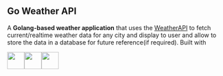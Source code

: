 ## Go Weather API

A **Golang-based weather application** that uses the [WeatherAPI](https://www.weatherapi.com/) to fetch current/realtime weather data for any city and display to user and allow to store the data in a database for future reference(if required). Built with

<img src="https://devicon-website.vercel.app/api/go/original.svg" height=40 /><img src="https://devicon-website.vercel.app/api/react/original.svg" height=40 /><img src="https://devicon-website.vercel.app/api/mongodb/original.svg" height=40 />